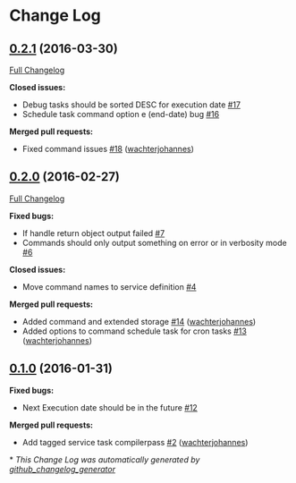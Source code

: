 # Change Log

## [0.2.1](https://github.com/php-task/TaskBundle/tree/0.2.1) (2016-03-30)
[Full Changelog](https://github.com/php-task/TaskBundle/compare/0.2.0...0.2.1)

**Closed issues:**

- Debug tasks should be sorted DESC for execution date [\#17](https://github.com/php-task/TaskBundle/issues/17)
- Schedule task command option e \(end-date\) bug [\#16](https://github.com/php-task/TaskBundle/issues/16)

**Merged pull requests:**

- Fixed command issues [\#18](https://github.com/php-task/TaskBundle/pull/18) ([wachterjohannes](https://github.com/wachterjohannes))

## [0.2.0](https://github.com/php-task/TaskBundle/tree/0.2.0) (2016-02-27)
[Full Changelog](https://github.com/php-task/TaskBundle/compare/0.1.0...0.2.0)

**Fixed bugs:**

- If handle return object output failed [\#7](https://github.com/php-task/TaskBundle/issues/7)
- Commands should only output something on error or in verbosity mode [\#6](https://github.com/php-task/TaskBundle/issues/6)

**Closed issues:**

- Move command names to service definition [\#4](https://github.com/php-task/TaskBundle/issues/4)

**Merged pull requests:**

- Added command and extended storage [\#14](https://github.com/php-task/TaskBundle/pull/14) ([wachterjohannes](https://github.com/wachterjohannes))
- Added options to command schedule task for cron tasks [\#13](https://github.com/php-task/TaskBundle/pull/13) ([wachterjohannes](https://github.com/wachterjohannes))

## [0.1.0](https://github.com/php-task/TaskBundle/tree/0.1.0) (2016-01-31)
**Fixed bugs:**

- Next Execution date should be in the future [\#12](https://github.com/php-task/TaskBundle/issues/12)

**Merged pull requests:**

- Add tagged service task compilerpass [\#2](https://github.com/php-task/TaskBundle/pull/2) ([wachterjohannes](https://github.com/wachterjohannes))



\* *This Change Log was automatically generated by [github_changelog_generator](https://github.com/skywinder/Github-Changelog-Generator)*
